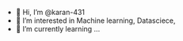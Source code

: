 - 👋 Hi, I’m @karan-431
- 👀 I’m interested in Machine learning, Datasciece,
- 🌱 I’m currently learning ...
  

<!---
karan-431/karan-431 is a ✨ special ✨ repository because its `README.md` (this file) appears on your GitHub profile.
You can click the Preview link to take a look at your changes.
--->
